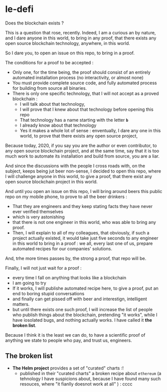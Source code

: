 # le-defi


Does the blockchain exists ? 

This is a question that rose, recently. Indeed, I am a curious an by nature, and I dare anyone in this world, to bring in any proof, that there exists any open source blockchain technology, anywhere, in this world.



So I dare you, to open an issue on this repo, to bring in a proof.

The conditions for a proof to be accepted : 
* Only one, for the time being, the proof should consist of an entirely automated installation process (no interactivity, or almost none)
* You must provide complete source code, and fully automated process for building from source all binaries.
* There is only one specific technology, that I will not accept as a proved blockchain : 
  * I will talk about that technology, 
  * I will prove that I knew about that technology before opening this repo
  * That technology has a name starting with the letter **`b`** 
  * I already know about that technology
  * Yes it makes a whole lot of sense : enventually, I dare any one in this world, to prove that there exists any open source project,

Because today, 2020, if you say you are the author or even contributor, to any open source blockchain project, and at the same time, say that it is too much work to automate its installation and build from source, you are a liar.
  
And since the discussions with the people I cross roads with, on the subject, keeps being jut beer non-sense, I decided to open this repo, where I will challenge anyone in this world, to give a proof, that there exist any open source blockchain project in this world.

And until you open an issue on this repo, I will bring around beers this public repo on my mobile phone, to prove to all the beer drinkers : 
* That they are engineers and they keep stating facts they have never ever verified themselves
* which is very astonishing
* that there is not one engineer in this world, who was able to bring any proof.
* Then, I will explain to all of my colleagues, that obviously, if such a project actually existed, it would take just five seconds to any engineer in this world to bring in a proof : we all, every last one of us, prepare automated recipes for our companies' solutions.

And, trhe more times passes by, the strong a proof, that repo will be.

Finally, I will not just wait for a proof : 
* every time I fall on anything that looks like a blockchain
* I am going to try
* If it works, I will publishe automated recipe here, to give a proof, put an end to boring stupid conversations
* and finally can get pissed off with beer and interestign, intelligent matters.
* but until there exists one such proof, I will increase the list of people who publish things about the blockchain, pretending "it works", while I have iosolated bugs, and nothing actually works. I have called  it **the broken list**.


Because I think it is the least we can do, to have a scientific proof of anything we state to people who pay, and trust us, engineers.


## The broken list

* **The Helm project** provides a set of "curated" charts :! 
  * published in their "curated charts" a broken recipe about `ethereum` (a tehnology I have suspicions about, because I have found many such resouces, where "it fianlly doesnot work at all" )  : cccc


